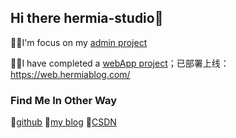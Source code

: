## Hi there hermia-studio👋
👩‍💻I'm focus on my [admin project](https://github.com/hermia-studio/admin-vue)

🙋‍♀️I have completed a [webApp project](https://github.com/hermia-studio/shop-webapp-server)；已部署上线：https://web.hermiablog.com/

### Find Me In Other Way
🧙[github](https://github.com/hermiablog)
🌈[my blog](https://hermiablog.com/)
🍿[CSDN](https://blog.csdn.net/houqinqin?spm=1000.2115.3001.5343)
<!--

**Here are some ideas to get you started:**

🙋‍♀️ A short introduction - what is your organization all about?
🌈 Contribution guidelines - how can the community get involved?
👩‍💻 Useful resources - where can the community find your docs? Is there anything else the community should know?
🍿 Fun facts - what does your team eat for breakfast?
🧙 Remember, you can do mighty things with the power of [Markdown](https://docs.github.com/github/writing-on-github/getting-started-with-writing-and-formatting-on-github/basic-writing-and-formatting-syntax)
-->

